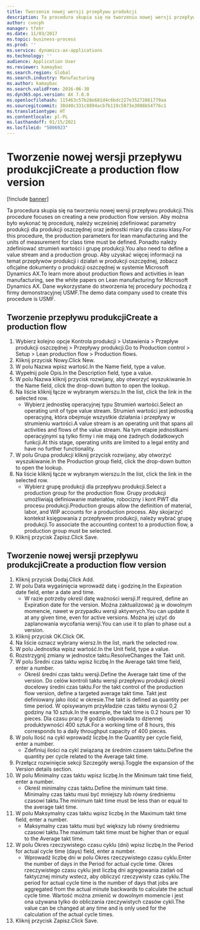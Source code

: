 ```yaml
---
title: Tworzenie nowej wersji przepływu produkcji
description: Ta procedura skupia się na tworzeniu nowej wersji przepływu produkcji.
author: cvocph
manager: tfehr
ms.date: 11/03/2017
ms.topic: business-process
ms.prod: ''
ms.service: dynamics-ax-applications
ms.technology: ''
audience: Application User
ms.reviewer: kamaybac
ms.search.region: Global
ms.search.industry: Manufacturing
ms.author: kamaybac
ms.search.validFrom: 2016-06-30
ms.dyn365.ops.version: AX 7.0.0
ms.openlocfilehash: 115463c57b28e681d4c6bdc227e35272861779aa
ms.sourcegitcommit: 38d40c331c8894acb7b119c5073e3088b54776c1
ms.translationtype: HT
ms.contentlocale: pl-PL
ms.lasthandoff: 01/15/2021
ms.locfileid: "5006923"
---
```

# <a name="create-a-production-flow-version"></a><span data-ttu-id="81446-103">Tworzenie nowej wersji przepływu produkcji</span><span class="sxs-lookup"><span data-stu-id="81446-103">Create a production flow version</span></span>

[!include [banner](../../includes/banner.md)]

<span data-ttu-id="81446-104">Ta procedura skupia się na tworzeniu nowej wersji przepływu produkcji.</span><span class="sxs-lookup"><span data-stu-id="81446-104">This procedure focuses on creating a new production flow version.</span></span> <span data-ttu-id="81446-105">Aby można było wykonać tę procedurę, należy wcześniej zdefiniować parametry produkcji dla produkcji oszczędnej oraz jednostki miary dla czasu klasy.</span><span class="sxs-lookup"><span data-stu-id="81446-105">For this procedure, the production parameters for lean manufacturing and the units of measurement for class time must be defined.</span></span> <span data-ttu-id="81446-106">Ponadto należy zdefiniować strumień wartości i grupę produkcji.</span><span class="sxs-lookup"><span data-stu-id="81446-106">You also need to define a value stream and a production group.</span></span> <span data-ttu-id="81446-107">Aby uzyskać więcej informacji na temat przepływów produkcji i działań w produkcji oszczędnej, zobacz oficjalne dokumenty o produkcji oszczędnej w systemie Microsoft Dynamics AX.</span><span class="sxs-lookup"><span data-stu-id="81446-107">To learn more about production flows and activities in lean manufacturing, see the white papers on Lean manufacturing for Microsoft Dynamics AX.</span></span> <span data-ttu-id="81446-108">Dane wykorzystane do stworzenia tej procedury pochodzą z firmy demonstracyjnej USMF.</span><span class="sxs-lookup"><span data-stu-id="81446-108">The demo data company used to create this procedure is USMF.</span></span>


## <a name="create-a-production-flow"></a><span data-ttu-id="81446-109">Tworzenie przepływu produkcji</span><span class="sxs-lookup"><span data-stu-id="81446-109">Create a production flow</span></span>
1. <span data-ttu-id="81446-110">Wybierz kolejno opcje Kontrola produkcji > Ustawienia > Przepływ produkcji oszczędnej > Przepływy produkcji.</span><span class="sxs-lookup"><span data-stu-id="81446-110">Go to Production control > Setup > Lean production flow > Production flows.</span></span>
2. <span data-ttu-id="81446-111">Kliknij przycisk Nowy.</span><span class="sxs-lookup"><span data-stu-id="81446-111">Click New.</span></span>
3. <span data-ttu-id="81446-112">W polu Nazwa wpisz wartość.</span><span class="sxs-lookup"><span data-stu-id="81446-112">In the Name field, type a value.</span></span>
4. <span data-ttu-id="81446-113">Wypełnij pole Opis.</span><span class="sxs-lookup"><span data-stu-id="81446-113">In the Description field, type a value.</span></span>
5. <span data-ttu-id="81446-114">W polu Nazwa kliknij przycisk rozwijany, aby otworzyć wyszukiwanie.</span><span class="sxs-lookup"><span data-stu-id="81446-114">In the Name field, click the drop-down button to open the lookup.</span></span>
6. <span data-ttu-id="81446-115">Na liście kliknij łącze w wybranym wierszu.</span><span class="sxs-lookup"><span data-stu-id="81446-115">In the list, click the link in the selected row.</span></span>
    * <span data-ttu-id="81446-116">Wybierz jednostkę operacyjnej typu Strumień wartości.</span><span class="sxs-lookup"><span data-stu-id="81446-116">Select an operating unit of type value stream.</span></span> <span data-ttu-id="81446-117">Strumień wartości jest jednostką operacyjną, która obejmuje wszystkie działania i przepływy w strumieniu wartości.</span><span class="sxs-lookup"><span data-stu-id="81446-117">A value stream is an operating unit that spans all activities and flows of the value stream.</span></span> <span data-ttu-id="81446-118">Na tym etapie jednostkami operacyjnymi są tylko firmy i nie mają one żadnych dodatkowych funkcji.</span><span class="sxs-lookup"><span data-stu-id="81446-118">At this stage, operating units are limited to a legal entity and have no further functionality.</span></span>  
7. <span data-ttu-id="81446-119">W polu Grupa produkcji kliknij przycisk rozwijany, aby otworzyć wyszukiwanie.</span><span class="sxs-lookup"><span data-stu-id="81446-119">In the Production group field, click the drop-down button to open the lookup.</span></span>
8. <span data-ttu-id="81446-120">Na liście kliknij łącze w wybranym wierszu.</span><span class="sxs-lookup"><span data-stu-id="81446-120">In the list, click the link in the selected row.</span></span>
    * <span data-ttu-id="81446-121">Wybierz grupę produkcji dla przepływu produkcji.</span><span class="sxs-lookup"><span data-stu-id="81446-121">Select a production group for the production flow.</span></span> <span data-ttu-id="81446-122">Grupy produkcji umożliwiają definiowanie materiałów, robocizny i kont PWT dla procesu produkcji.</span><span class="sxs-lookup"><span data-stu-id="81446-122">Production groups allow the definition of material, labor, and WIP accounts for a production process.</span></span> <span data-ttu-id="81446-123">Aby skojarzyć kontekst księgowania z przepływem produkcji, należy wybrać grupę produkcji.</span><span class="sxs-lookup"><span data-stu-id="81446-123">To associate the accounting context to a production flow, a production group must be selected.</span></span>  
9. <span data-ttu-id="81446-124">Kliknij przycisk Zapisz.</span><span class="sxs-lookup"><span data-stu-id="81446-124">Click Save.</span></span>

## <a name="create-a-production-flow-version"></a><span data-ttu-id="81446-125">Tworzenie nowej wersji przepływu produkcji</span><span class="sxs-lookup"><span data-stu-id="81446-125">Create a production flow version</span></span>
1. <span data-ttu-id="81446-126">Kliknij przycisk Dodaj.</span><span class="sxs-lookup"><span data-stu-id="81446-126">Click Add.</span></span>
2. <span data-ttu-id="81446-127">W polu Data wygaśnięcia wprowadź datę i godzinę.</span><span class="sxs-lookup"><span data-stu-id="81446-127">In the Expiration date field, enter a date and time.</span></span>
    * <span data-ttu-id="81446-128">W razie potrzeby określ datę ważności wersji.</span><span class="sxs-lookup"><span data-stu-id="81446-128">If required, define an Expiration date for the version.</span></span> <span data-ttu-id="81446-129">Można zaktualizować ją w dowolnym momencie, nawet w przypadku wersji aktywnych.</span><span class="sxs-lookup"><span data-stu-id="81446-129">You can update it at any given time, even for active versions.</span></span> <span data-ttu-id="81446-130">Można jej użyć do zaplanowania wycofania wersji.</span><span class="sxs-lookup"><span data-stu-id="81446-130">You can use it to plan to phase out a version.</span></span>  
3. <span data-ttu-id="81446-131">Kliknij przycisk OK.</span><span class="sxs-lookup"><span data-stu-id="81446-131">Click OK.</span></span>
4. <span data-ttu-id="81446-132">Na liście oznacz wybrany wiersz.</span><span class="sxs-lookup"><span data-stu-id="81446-132">In the list, mark the selected row.</span></span>
5. <span data-ttu-id="81446-133">W polu Jednostka wpisz wartość.</span><span class="sxs-lookup"><span data-stu-id="81446-133">In the Unit field, type a value.</span></span>
6. <span data-ttu-id="81446-134">Rozstrzygnij zmiany w jednostce taktu.</span><span class="sxs-lookup"><span data-stu-id="81446-134">ResolveChanges the Takt unit.</span></span>
7. <span data-ttu-id="81446-135">W polu Średni czas taktu wpisz liczbę.</span><span class="sxs-lookup"><span data-stu-id="81446-135">In the Average takt time field, enter a number.</span></span>
    * <span data-ttu-id="81446-136">Określ średni czas taktu wersji.</span><span class="sxs-lookup"><span data-stu-id="81446-136">Define the Average takt time of the version.</span></span> <span data-ttu-id="81446-137">Do celów kontroli taktu wersji przepływu produkcji określ docelowy średni czas taktu.</span><span class="sxs-lookup"><span data-stu-id="81446-137">For the takt control of the production flow version, define a targeted average takt time.</span></span> <span data-ttu-id="81446-138">Takt jest definiowany jako ilość w okresie.</span><span class="sxs-lookup"><span data-stu-id="81446-138">The takt is defined as quantity per time period.</span></span> <span data-ttu-id="81446-139">W opisywanym przykładzie czas taktu wynosi 0,2 godziny na 10 sztuk.</span><span class="sxs-lookup"><span data-stu-id="81446-139">In the example, the takt time is 0.2 hours per 10 pieces.</span></span> <span data-ttu-id="81446-140">Dla czasu pracy 8 godzin odpowiada to dziennej produktywności 400 sztuk.</span><span class="sxs-lookup"><span data-stu-id="81446-140">For a working time of 8 hours, this corresponds to a daily throughput capacity of 400 pieces.</span></span>  
8. <span data-ttu-id="81446-141">W polu Ilość na cykl wprowadź liczbę.</span><span class="sxs-lookup"><span data-stu-id="81446-141">In the Quantity per cycle field, enter a number.</span></span>
    * <span data-ttu-id="81446-142">Zdefiniuj ilości na cykl związaną ze średnim czasem taktu.</span><span class="sxs-lookup"><span data-stu-id="81446-142">Define the quantity per cycle related to the Average takt time.</span></span>  
9. <span data-ttu-id="81446-143">Przełącz rozwinięcie sekcji Szczegóły wersji.</span><span class="sxs-lookup"><span data-stu-id="81446-143">Toggle the expansion of the Version details section.</span></span>
10. <span data-ttu-id="81446-144">W polu Minimalny czas taktu wpisz liczbę.</span><span class="sxs-lookup"><span data-stu-id="81446-144">In the Minimum takt time field, enter a number.</span></span>
    * <span data-ttu-id="81446-145">Określ minimalny czas taktu.</span><span class="sxs-lookup"><span data-stu-id="81446-145">Define the minimum takt time.</span></span> <span data-ttu-id="81446-146">Minimalny czas taktu musi być mniejszy lub równy średniemu czasowi taktu.</span><span class="sxs-lookup"><span data-stu-id="81446-146">The minimum takt time must be less than or equal to the average takt time.</span></span>  
11. <span data-ttu-id="81446-147">W polu Maksymalny czas taktu wpisz liczbę.</span><span class="sxs-lookup"><span data-stu-id="81446-147">In the Maximum takt time field, enter a number.</span></span>
    * <span data-ttu-id="81446-148">Maksymalny czas taktu musi być większy lub równy średniemu czasowi taktu.</span><span class="sxs-lookup"><span data-stu-id="81446-148">The maximum takt time must be higher than or equal to the Average takt time.</span></span>  
12. <span data-ttu-id="81446-149">W polu Okres rzeczywistego czasu cyklu (dni) wpisz liczbę.</span><span class="sxs-lookup"><span data-stu-id="81446-149">In the Period for actual cycle time (days) field, enter a number.</span></span>
    * <span data-ttu-id="81446-150">Wprowadź liczbę dni w polu Okres rzeczywistego czasu cyklu.</span><span class="sxs-lookup"><span data-stu-id="81446-150">Enter the number of days in the Period for actual cycle time.</span></span> <span data-ttu-id="81446-151">Okres rzeczywistego czasu cyklu jest liczbą dni agregowania zadań od faktycznej minuty wstecz, aby obliczyć rzeczywisty czas cyklu.</span><span class="sxs-lookup"><span data-stu-id="81446-151">The period for actual cycle time is the number of days that jobs are aggregated from the actual minute backwards to calculate the actual cycle time.</span></span> <span data-ttu-id="81446-152">Wartość można zmienić w dowolnym momencie i jest ona używana tylko do obliczania rzeczywistych czasów cykli.</span><span class="sxs-lookup"><span data-stu-id="81446-152">The value can be changed at any time and is only used for the calculation of the actual cycle times.</span></span>  
13. <span data-ttu-id="81446-153">Kliknij przycisk Zapisz.</span><span class="sxs-lookup"><span data-stu-id="81446-153">Click Save.</span></span>

